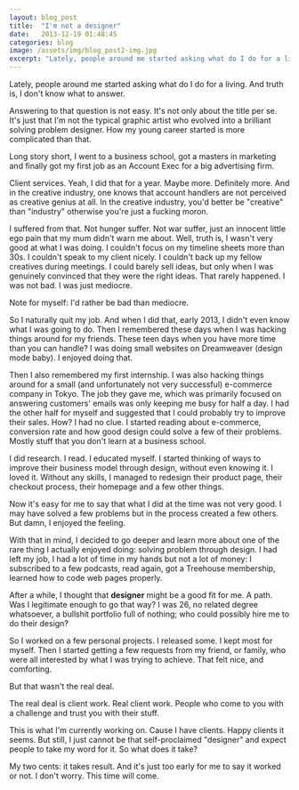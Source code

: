 ```yaml
---
layout: blog_post
title:  "I'm not a designer"
date:   2013-12-19 01:48:45
categories: blog
image: /assets/img/blog_post2-img.jpg
excerpt: "Lately, people around me started asking what do I do for a living. And truth is, I don't know what to answer. "
---
```


Lately, people around me started asking what do I do for a living. And truth is, I don't know what to answer. 

Answering to that question is not easy. It's not only about the title per se. It's just that I'm not the typical graphic artist who evolved into a brilliant solving problem designer. How my young career started is more complicated than that.

Long story short, I went to a business school, got a masters in marketing and finally got my first job as an Account Exec for a big advertising firm. 

Client services. Yeah, I did that for a year. Maybe more. Definitely more. And in the creative industry, one knows that account handlers are not perceived as creative genius at all. In the creative industry, you'd better be "creative" than "industry" otherwise you're just a fucking moron. 

I suffered from that. Not hunger suffer. Not war suffer, just an innocent little ego pain that my mum didn't warn me about. Well, truth is, I wasn't very good at what I was doing. I couldn't focus on my timeline sheets more than 30s. I couldn't speak to my client nicely. I couldn't back up my fellow creatives during meetings. I could barely sell ideas, but only when I was genuinely convinced that they were the right ideas. That rarely happened. I was not bad. I was just mediocre. 

Note for myself: I'd rather be bad than mediocre. 

So I naturally quit my job. And when I did that, early 2013, I didn't even know what I was going to do. Then I remembered these days when I was hacking things around for my friends. These teen days when you have more time than you can handle? I was doing small websites on Dreamweaver (design mode baby). I enjoyed doing that. 

Then I also remembered my first internship. I was also hacking things around for a small (and unfortunately not very successful) e-commerce company in Tokyo. The job they gave me, which was primarily focused on answering customers' emails was only keeping me busy for half a day. I had the other half for myself and suggested that I could probably try to improve their sales. How? I had no clue. I started reading about e-commerce, conversion rate and how good design could solve a few of their problems. Mostly stuff that you don't learn at a business school.

I did research. I read. I educated myself. I started thinking of ways to improve their business model through design, without even knowing it. I loved it. Without any skills, I managed to redesign their product page, their checkout process, their homepage and a few other things. 

Now it's easy for me to say that what I did at the time was not very good. I may have solved a few problems but in the process created a few others. But damn, I enjoyed the feeling. 

With that in mind, I decided to go deeper and learn more about one of the rare thing I actually enjoyed doing: solving problem through design. I had left my job, I had a lot of time in my hands but not a lot of money: I subscribed to a few podcasts, read again, got a Treehouse membership, learned how to code web pages properly. 

After a while, I thought that **designer** might be a good fit for me. A path. Was I legitimate enough to go that way? I was 26, no related degree whatsoever, a bullshit portfolio full of nothing; who could possibly hire me to do their design? 

So I worked on a few personal projects. I released some. I kept most for myself. Then I started getting a few requests from my friend, or family, who were all interested by what I was trying to achieve. That felt nice, and comforting. 

But that wasn't the real deal.

The real deal is client work. Real client work. People who come to you with a challenge and trust you with their stuff.

This is what I'm currently working on. Cause I have clients. Happy clients it seems. But still, I just cannot be that self-proclaimed "designer" and expect people to take my word for it. So what does it take? 

My two cents: it takes result. And it's just too early for me to say it worked or not. I don't worry. This time will come. 

